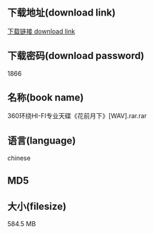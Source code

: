 ## 下载地址(download link)
[下载链接 download link](https://tutu365.netlify.app/?s=360%E7%8E%AF%E7%BB%95HI-FI%E4%B8%93%E4%B8%9A%E5%A4%A9%E7%A2%9F%E3%80%8A%E8%8A%B1%E5%89%8D%E6%9C%88%E4%B8%8B%E3%80%8B%5BWAV%5D.rar)

## 下载密码(download password)
1866

## 名称(book name)
360环绕HI-FI专业天碟《花前月下》[WAV].rar.rar

## 语言(language)
chinese

## MD5


## 大小(filesize)
584.5 MB
